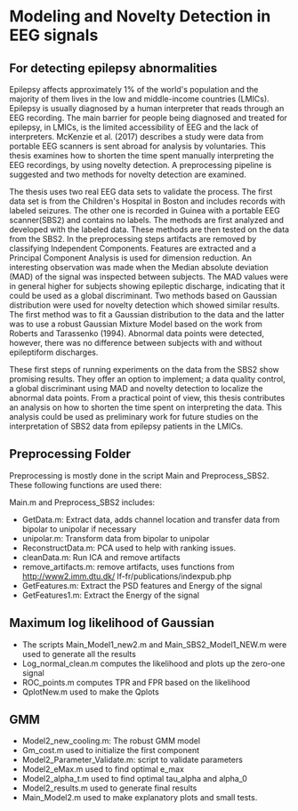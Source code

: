 # Modeling and Novelty Detection in EEG signals
## For detecting epilepsy abnormalities

Epilepsy affects approximately 1% of the world's population and the majority of them lives in the low and middle-income countries (LMICs). Epilepsy is usually diagnosed by a human interpreter that reads through an EEG recording. The main barrier for people being diagnosed and treated for epilepsy, in LMICs, is the limited accessibility of EEG and the lack of interpreters. McKenzie et al. (2017) describes a study were data from portable EEG scanners is sent abroad for analysis by voluntaries.
This thesis examines how to shorten the time spent manually interpreting the EEG recordings, by using novelty detection. A preprocessing pipeline is suggested and two methods for novelty detection are examined.  

The thesis uses two real EEG data sets to validate the process. The first data set is from the Children's Hospital in Boston and includes records with labeled seizures. The other one is recorded in Guinea with a portable EEG scanner(SBS2) and contains no labels.  The methods are first analyzed and developed with the labeled data. These methods are then tested on the data from the SBS2. In the preprocessing steps artifacts are removed by classifying Independent Components. Features are extracted and a Principal Component Analysis is used for dimension reduction. An interesting observation was made when the Median absolute deviation (MAD) of the signal was inspected between subjects. The MAD values were in general higher for subjects showing epileptic discharge, indicating that it could be used as a global discriminant. Two methods based on Gaussian distribution were used for novelty detection which showed similar results. The first method was to fit a Gaussian distribution to the data and the latter was to use a robust Gaussian Mixture Model based on the work from Roberts and Tarassenko (1994). Abnormal data points were detected, however, there was no difference between subjects with and without epileptiform discharges. 

These first steps of running experiments on the data from the SBS2 show promising results. They offer an option to implement; a data quality control, a global discriminant using MAD and novelty detection to localize the abnormal data points. From a practical point of view, this thesis contributes an analysis on how to shorten the time spent on interpreting the data. This analysis could be used as preliminary work for future studies on the interpretation of SBS2 data from epilepsy patients in the LMICs.


## Preprocessing Folder
Preprocessing is mostly done in the script Main and Preprocess_SBS2. These following functions are used there:

Main.m and Preprocess_SBS2 includes:
 * GetData.m:  Extract data, adds channel location and transfer data from bipolar to unipolar if necessary
  * unipolar.m: Transform data from bipolar to unipolar
 * ReconstructData.m: PCA used to help with ranking issues.
 * cleanData.m: Run ICA and remove artifacts
  * remove_artifacts.m: remove artifacts, uses functions from  http://www2.imm.dtu.dk/ lf-fr/publications/indexpub.php
* GetFeatures.m: Extract the PSD features and Energy of the signal 
* GetFeatures1.m: Extract the Energy of the signal

## Maximum log likelihood of Gaussian
* The scripts Main_Model1_new2.m and Main_SBS2_Model1_NEW.m were used to generate all the results 
 * Log_normal_clean.m computes the likelihood and plots up the zero-one signal
 * ROC_points.m computes TPR and FPR based on the likelihood
 * QplotNew.m used to make the Qplots

## GMM 
* Model2_new_cooling.m: The robust GMM model
 * Gm_cost.m used to initialize the first component
* Model2_Parameter_Validate.m: script to validate parameters
 * Model2_eMax.m used to find optimal e_max
 * Model2_alpha_t.m used to find optimal tau_alpha and alpha_0
* Model2_results.m used to generate final results
* Main_Model2.m used to make explanatory plots and small tests.  



